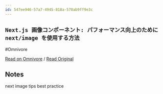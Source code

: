 ```yaml
---
id: 547ee946-57a7-4945-818a-578ab9ff9e3c
---
```


## `Next.js 画像コンポーネント: パフォーマンス向上のために next/image を使用する方法`
#Omnivore

[Read on Omnivore](https://omnivore.app/me/next-js-next-image-190001aa684) / [Read Original](https://prismic.io/blog/nextjs-image-component-optimization)

## Notes

next image tips best practice


